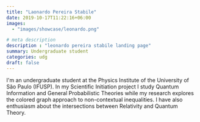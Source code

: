 ```yaml
---
title: "Laonardo Pereira Stabile"
date: 2019-10-17T11:22:16+06:00
images: 
  - "images/showcase/leonardo.png"

# meta description
description : "leonardo pereira stabile landing page"
summary: Undergraduate student
categories: udg
draft: false
---
```


I'm an undergraduate student at the Physics Institute of the University of São Paulo (IFUSP). In my Scientific Initiation project I study Quantum Information and General Probabilistic Theories while my research explores the colored graph approach to non-contextual inequalities. I have also enthusiasm about the intersections between Relativity and Quantum Theory.
